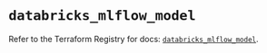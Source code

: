 # `databricks_mlflow_model`

Refer to the Terraform Registry for docs: [`databricks_mlflow_model`](https://registry.terraform.io/providers/databricks/databricks/1.63.0/docs/resources/mlflow_model).
